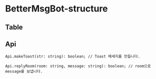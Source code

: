 # BetterMsgBot-structure
## Table
## Api
```
Api.makeToast(str: string): boolean; // Toast 메세지를 만듭니다.

Api.replyRoom(room: string, message: string): boolean; // room으로 message를 보냅니다.
```